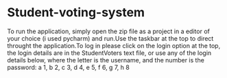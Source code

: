 # Student-voting-system
To run the application, simply open the zip file as a project in a editor of your choice (i used pycharm) and run.Use the taskbar at the top to direct throught the application.To log in please click on the login option at the top, the login details are in the StudentVoters text file, or use any of the login details below, where the letter is the username, and the number is the password:
      a 1,
      b 2,
      c 3,
      d 4,
      e 5,
      f 6,
      g 7,
      h 8
